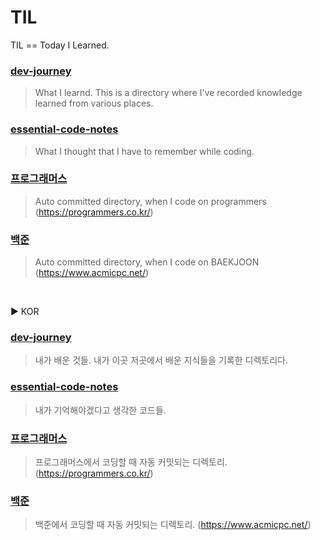 # TIL
TIL == Today I Learned.

### [dev-journey](https://github.com/chickengak/TIL/tree/main/dev-journey)
> What I learnd. This is a directory where I've recorded knowledge learned from various places.

### [essential-code-notes](https://github.com/chickengak/TIL/tree/main/essential-code-notes)
> What I thought that I have to remember while coding.

### [프로그래머스](https://github.com/chickengak/TIL/tree/main/%ED%94%84%EB%A1%9C%EA%B7%B8%EB%9E%98%EB%A8%B8%EC%8A%A4)
> Auto committed directory, when I code on programmers (https://programmers.co.kr/)

### [백준](https://github.com/chickengak/TIL/tree/main/%EB%B0%B1%EC%A4%80)
> Auto committed directory, when I code on BAEKJOON (https://www.acmicpc.net/)


&nbsp;

▶ KOR

### [dev-journey](https://github.com/chickengak/TIL/tree/main/dev-journey)
> 내가 배운 것들. 내가 이곳 저곳에서 배운 지식들을 기록한 디렉토리다.

### [essential-code-notes](https://github.com/chickengak/TIL/tree/main/essential-code-notes)
> 내가 기억해야겠다고 생각한 코드들.

### [프로그래머스](https://github.com/chickengak/TIL/tree/main/%ED%94%84%EB%A1%9C%EA%B7%B8%EB%9E%98%EB%A8%B8%EC%8A%A4)
> 프로그래머스에서 코딩할 때 자동 커밋되는 디렉토리. (https://programmers.co.kr/)

### [백준](https://github.com/chickengak/TIL/tree/main/%EB%B0%B1%EC%A4%80)
> 백준에서 코딩할 때 자동 커밋되는 디렉토리. (https://www.acmicpc.net/)

